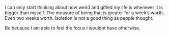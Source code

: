 I can only start thinking about how weird and gifted my life is whenever it is bigger than myself. The measure of being that is greater for a week’s worth. Even two weeks worth. Isolation is not a good thing as people thought.

Be because I am able to feel the focus I wouldnt have otherwise.